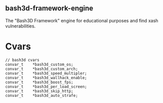 ## bash3d-framework-engine
The "Bash3D Framework" engine for educational purposes and find xash vulnerabilities.

# Cvars
```
// bash3d cvars
convar_t 	*bash3d_custom_os;
convar_t 	*bash3d_custom_arch;
convar_t	*bash3d_speed_multipler;
convar_t	*bash3d_wallhack_enable;
convar_t	*bash3d_boost_fps;
convar_t	*bash3d_per_load_screen;
convar_t	*bash3d_skip_http;
convar_t	*bash3d_auto_strafe;
```
